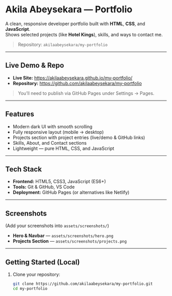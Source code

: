 # Akila Abeysekara — Portfolio

A clean, responsive developer portfolio built with **HTML**, **CSS**, and **JavaScript**.  
Shows selected projects (like **Hotel Kings**), skills, and ways to contact me.

> Repository: `akilaabeysekara/my-portfolio`

---

##  Live Demo & Repo

- **Live Site:** https://akilaabeysekara.github.io/my-portfolio/  
- **Repository:** https://github.com/akilaabeysekara/my-portfolio

> You’ll need to publish via GitHub Pages under Settings → Pages.

---

##  Features

- Modern dark UI with smooth scrolling
- Fully responsive layout (mobile → desktop)
- Projects section with project entries (live/demo & GitHub links)
- Skills, About, and Contact sections
- Lightweight — pure HTML, CSS, and JavaScript

---

##  Tech Stack

- **Frontend:** HTML5, CSS3, JavaScript (ES6+)
- **Tools:** Git & GitHub, VS Code
- **Deployment:** GitHub Pages (or alternatives like Netlify)

---

##  Screenshots

(Add your screenshots into `assets/screenshots/`)

- **Hero & Navbar** — `assets/screenshots/hero.png`  
- **Projects Section** — `assets/screenshots/projects.png`

---

##  Getting Started (Local)

1. Clone your repository:
   ```bash
   git clone https://github.com/akilaabeysekara/my-portfolio.git
   cd my-portfolio
